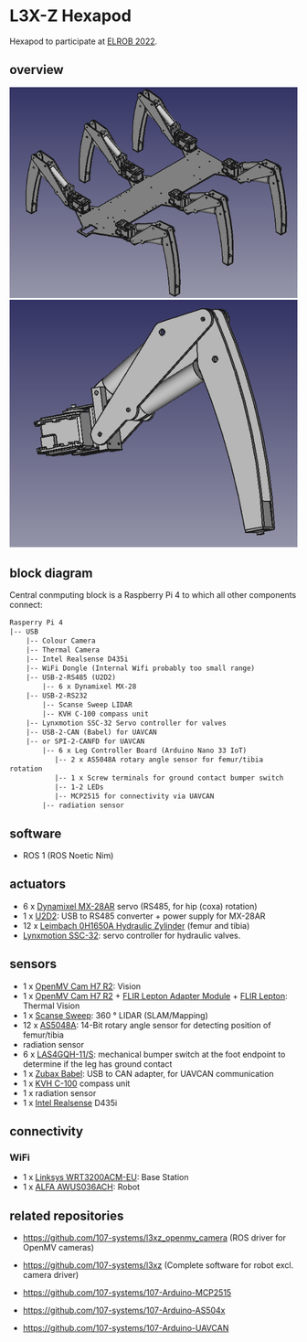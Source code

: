 # L3X-Z Hexapod
Hexapod to participate at [ELROB 2022](https://www.elrob.org).

## overview

![l3xz rendering](doc/images/l3xz.png)
![leg rendering](doc/images/leg.png)


## block diagram
Central conmputing block is a Raspberry Pi 4 to which all other components connect:
```
Rasperry Pi 4
|-- USB
    |-- Colour Camera
    |-- Thermal Camera
    |-- Intel Realsense D435i
    |-- WiFi Dongle (Internal Wifi probably too small range)
    |-- USB-2-RS485 (U2D2)
        |-- 6 x Dynamixel MX-28
    |-- USB-2-RS232
        |-- Scanse Sweep LIDAR
        |-- KVH C-100 compass unit
    |-- Lynxmotion SSC-32 Servo controller for valves
    |-- USB-2-CAN (Babel) for UAVCAN
    |-- or SPI-2-CANFD for UAVCAN
        |-- 6 x Leg Controller Board (Arduino Nano 33 IoT)
           |-- 2 x AS5048A rotary angle sensor for femur/tibia rotation
           |-- 1 x Screw terminals for ground contact bumper switch
           |-- 1-2 LEDs
           |-- MCP2515 for connectivity via UAVCAN
        |-- radiation sensor
```

## software
  - ROS 1 (ROS Noetic Nim)

## actuators
  - 6 x [Dynamixel MX-28AR](https://emanual.robotis.com/docs/en/dxl/mx/mx-28-2/) servo (RS485, for hip (coxa) rotation)
  - 1 x [U2D2](https://emanual.robotis.com/docs/en/parts/interface/u2d2/): USB to RS485 converter + power supply for MX-28AR 
  - 12 x [Leimbach 0H1650A Hydraulic Zylinder](http://leimbach-modellbau.de/Produkte/Hydraulik/Zylinder/0H16xxxA/) (femur and tibia)
  - [Lynxmotion SSC-32](http://www.lynxmotion.com/p-1032-ssc-32u-usb-servo-controller.aspx): servo controller for hydraulic valves.

## sensors
  - 1 x [OpenMV Cam H7 R2](https://openmv.io/collections/cams/products/openmv-cam-h7-r2): Vision
  - 1 x [OpenMV Cam H7 R2](https://openmv.io/collections/cams/products/openmv-cam-h7-r2) + [FLIR Lepton Adapter Module](https://openmv.io/collections/cams/products/flir-lepton-adapter-module) + [FLIR Lepton](https://store.groupgets.com/products/flir-lepton-3-5): Thermal Vision
  - 1 x [Scanse Sweep](https://github.com/scanse/sweep-sdk): 360 ° LIDAR (SLAM/Mapping)
  - 12 x [AS5048A](https://ams.com/en/as5048a): 14-Bit rotary angle sensor for detecting position of femur/tibia
  - radiation sensor
  - 6 x [LAS4GQH-11/S](https://www.conrad.de/de/p/tru-components-las4gqh-11-s-drucktaster-220-v-dc-0-50-a-1-x-aus-ein-tastend-1-st-1661900.html): mechanical bumper switch at the foot endpoint to determine if the leg has ground contact
  - 1 x [Zubax Babel](https://zubax.com/products/babel): USB to CAN adapter, for UAVCAN communication
  - 1 x [KVH C-100](https://www.kvh.com/admin/products/compasses/compass-systems/c100-compass-engine) compass unit
  - 1 x radiation sensor
  - 1 x [Intel Realsense](https://www.intelrealsense.com/depth-camera-d435i) D435i

## connectivity
### WiFi
  - 1 x [Linksys WRT3200ACM-EU](https://openwrt.org/toh/linksys/wrt3200acm): Base Station
  - 1 x [ALFA AWUS036ACH](https://www.alfa.com.tw/products/awus036ach?variant=36473965871176): Robot

## related repositories
* https://github.com/107-systems/l3xz_openmv_camera (ROS driver for OpenMV cameras)
* https://github.com/107-systems/l3xz (Complete software for robot excl. camera driver)

* https://github.com/107-systems/107-Arduino-MCP2515
* https://github.com/107-systems/107-Arduino-AS504x
* https://github.com/107-systems/107-Arduino-UAVCAN
